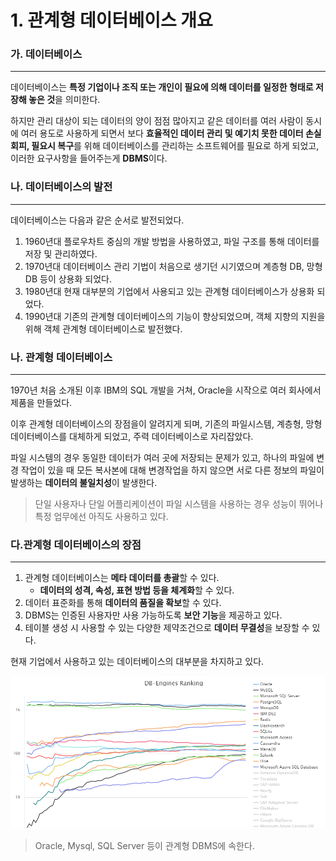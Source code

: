 # 1. 관계형 데이터베이스 개요



### 가. 데이터베이스

---

데이터베이스는 **특정 기업이나 조직 또는 개인이 필요에 의해 데이터를 일정한 형태로 저장해 놓은 것**을 의미한다.

하지만 관리 대상이 되는 데이터의 양이 점점 많아지고 같은 데이터를 여러 사람이 동시에 여러 용도로 사용하게 되면서 보다 **효율적인 데이터 관리 및 예기치 못한 데이터 손실 회피, 필요시 복구**를 위해 데이터베이스를 관리하는 소프트웨어를 필요로 하게 되었고, 이러한 요구사항을 들어주는게 **DBMS**이다.



### 나. 데이터베이스의 발전

---

데이터베이스는 다음과 같은 순서로 발전되었다.

1. 1960년대 플로우차트 중심의 개발 방법을 사용하였고, 파일 구조를 통해 데이터를 저장 및 관리하였다.
2. 1970년대 데이터베이스 관리 기법이 처음으로 생기던 시기였으며 계층형 DB, 망형 DB 등이 상용화 되었다.
3. 1980년대 현재 대부분의 기업에서 사용되고 있는 관계형 데이터베이스가 상용화 되었다.
4. 1990년대 기존의 관계형 데이터베이스의 기능이 향상되었으며, 객체 지향의 지원을 위해 객체 관계형 데이터베이스로 발전했다.



### 나. 관계형 데이터베이스

---

1970년 처음 소개된 이후 IBM의 SQL 개발을 거쳐, Oracle을 시작으로 여러 회사에서 제품을 만들었다.

이후 관계형 데이터베이스의 장점을이 알려지게 되며, 기존의 파일시스템, 계층형, 망형 데이터베이스를 대체하게 되었고, 주력 데이터베이스로 자리잡았다.



파일 시스템의 경우 동일한 데이터가 여러 곳에 저장되는 문제가 있고, 하나의 파일에 변경 작업이 있을 때 모든 복사본에 대해 변경작업을 하지 않으면 서로 다른 정보의 파일이 발생하는 **데이터의 불일치성**이 발생한다.

> 단일 사용자나 단일 어플리케이션이 파일 시스템을 사용하는 경우 성능이 뛰어나 특정 업무에선 아직도 사용하고 있다.



### 다.관계형 데이터베이스의 장점

---

1. 관계형 데이터베이스는 **메타 데이터를 총괄**할 수 있다.
   - **데이터의 성격, 속성, 표현 방법 등을 체계화**할 수 있다.
2. 데이터 표준화를 통해 **데이터의 품질을 확보**할 수 있다.
3. DBMS는 인증된 사용자만 사용 가능하도록 **보안 기능**을 제공하고 있다.
4. 테이블 생성 시 사용할 수 있는 다양한 제약조건으로 **데이터 무결성**을 보장할 수 있다.



현재 기업에서 사용하고 있는 데이터베이스의 대부분을 차지하고 있다.

![dbms_graph](../img/dbms_graph.jpg)

> Oracle, Mysql, SQL Server 등이 관계형 DBMS에 속한다.